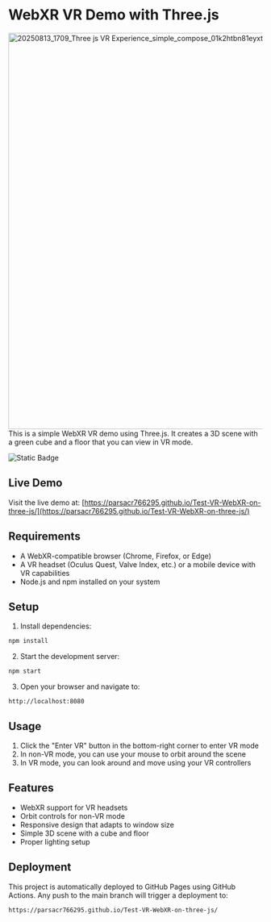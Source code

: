 # WebXR VR Demo with Three.js
<img width="1201" height="786" alt="20250813_1709_Three js VR Experience_simple_compose_01k2htbn81eyxt3vgq07t2y645" src="https://github.com/user-attachments/assets/cc72f25a-08e8-44bf-a762-104d14952a59" />
This is a simple WebXR VR demo using Three.js. It creates a 3D scene with a green cube and a floor that you can view in VR mode.

![Static Badge](https://img.shields.io/badge/View%20in-VR%20mode-brightgreen?style=plastic)

## Live Demo

Visit the live demo at: [https://parsacr766295.github.io/Test-VR-WebXR-on-three-js/](https://parsacr766295.github.io/Test-VR-WebXR-on-three-js/)

## Requirements

- A WebXR-compatible browser (Chrome, Firefox, or Edge)
- A VR headset (Oculus Quest, Valve Index, etc.) or a mobile device with VR capabilities
- Node.js and npm installed on your system

## Setup

1. Install dependencies:
```bash
npm install
```

2. Start the development server:
```bash
npm start
```

3. Open your browser and navigate to:
```
http://localhost:8080
```

## Usage

1. Click the "Enter VR" button in the bottom-right corner to enter VR mode
2. In non-VR mode, you can use your mouse to orbit around the scene
3. In VR mode, you can look around and move using your VR controllers

## Features

- WebXR support for VR headsets
- Orbit controls for non-VR mode
- Responsive design that adapts to window size
- Simple 3D scene with a cube and floor
- Proper lighting setup

## Deployment

This project is automatically deployed to GitHub Pages using GitHub Actions. Any push to the main branch will trigger a deployment to:
```
https://parsacr766295.github.io/Test-VR-WebXR-on-three-js/
```
